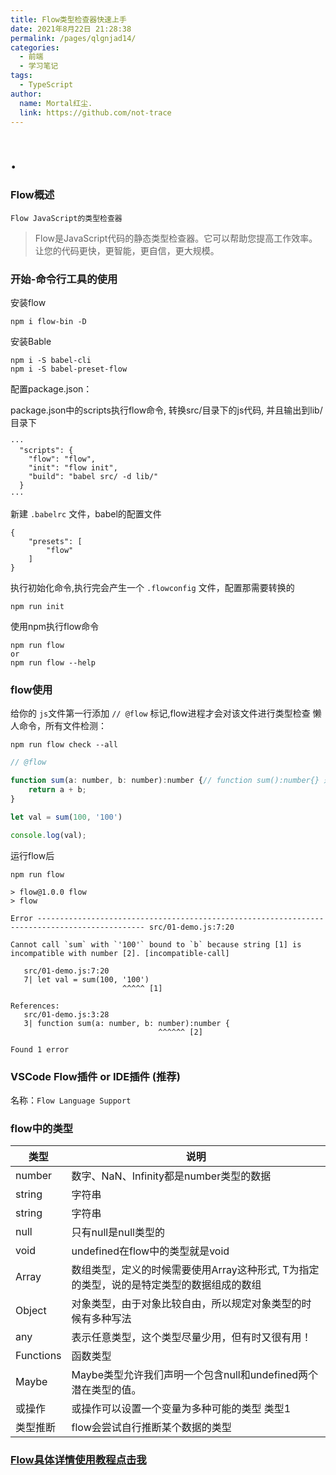 ```yaml
---
title: Flow类型检查器快速上手
date: 2021年8月22日 21:28:38
permalink: /pages/qlgnjad14/
categories:
  - 前端
  - 学习笔记
tags:
  - TypeScript
author:
  name: Mortal红尘.
  link: https://github.com/not-trace
---
```

# .

### Flow概述

    Flow JavaScript的类型检查器

> Flow是JavaScript代码的静态类型检查器。它可以帮助您提高工作效率。让您的代码更快，更智能，更自信，更大规模。

### 开始-命令行工具的使用

安装flow

```shell
npm i flow-bin -D
```

安装Bable

```shell
npm i -S babel-cli
npm i -S babel-preset-flow
```

配置package.json：

package.json中的scripts执行flow命令, 转换src/目录下的js代码, 并且输出到lib/目录下

```
···
  "scripts": {
    "flow": "flow",
    "init": "flow init",
    "build": "babel src/ -d lib/"
  }
···
```

新建 `.babelrc` 文件，babel的配置文件

```
{
    "presets": [
        "flow"
    ]
}
```

执行初始化命令,执行完会产生一个  `.flowconfig` 文件，配置那需要转换的

```shell
npm run init
```

使用npm执行flow命令

```shell
npm run flow
or
npm run flow --help
```

### flow使用

给你的 `js`文件第一行添加 `// @flow` 标记,flow进程才会对该文件进行类型检查
懒人命令，所有文件检测：

```shell
npm run flow check --all
```

```javascript
// @flow

function sum(a: number, b: number):number {// function sum():number{} 返回number类型的值
    return a + b;
}

let val = sum(100, '100')

console.log(val);
```

运行flow后

```shell
npm run flow      

> flow@1.0.0 flow
> flow

Error ---------------------------------------------------------------------------------------------- src/01-demo.js:7:20

Cannot call `sum` with `'100'` bound to `b` because string [1] is incompatible with number [2]. [incompatible-call]

   src/01-demo.js:7:20
   7| let val = sum(100, '100')
                         ^^^^^ [1]

References:
   src/01-demo.js:3:28
   3| function sum(a: number, b: number):number {
                                 ^^^^^^ [2]

Found 1 error
```

### VSCode Flow插件 or IDE插件  (推荐)

名称：`Flow Language Support`

### flow中的类型

| 类型      | 说明                                                                                     |
| --------- | ---------------------------------------------------------------------------------------- |
| number    | 数字、NaN、Infinity都是number类型的数据                                                  |
| string    | 字符串                                                                                   |
| string    | 字符串                                                                                   |
| null      | 只有null是null类型的                                                                     |
| void      | undefined在flow中的类型就是void                                                          |
| Array     | 数组类型，定义的时候需要使用Array这种形式, T为指定的类型，说的是特定类型的数据组成的数组 |
| Object    | 对象类型，由于对象比较自由，所以规定对象类型的时候有多种写法                             |
| any       | 表示任意类型，这个类型尽量少用，但有时又很有用！                                         |
| Functions | 函数类型                                                                                 |
| Maybe     | Maybe类型允许我们声明一个包含null和undefined两个潜在类型的值。                           |
| 或操作    | 或操作可以设置一个变量为多种可能的类型 类型1                                             |
| 类型推断  | flow会尝试自行推断某个数据的类型                                                         |

### [Flow具体详情使用教程点击我](https://www.bilibili.com/video/BV1784y1c7V9?p=7)

